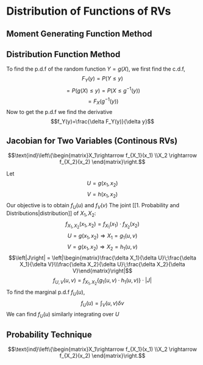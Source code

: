 # Distribution of Functions of RVs
## Moment Generating Function Method
## Distribution Function Method
To find the p.d.f of the random function $Y=g(X)$, we first find the c.d.f, $$F_Y(y)=P(Y\leq y)$$$$=P\left(g(X)\leq y\right) =P\left(X\leq g^{-1}(y)\right)$$$$=F_X\left(g^{-1}(y)\right)$$
Now to get the p.d.f we find the derivative $$f_Y(y)=\frac{\delta F_Y(y)}{\delta y}$$

## Jacobian for Two Variables (Continous RVs)
$$\text{ind}\left\{\begin{matrix}X_1\rightarrow f_{X_1}(x_1) \\X_2 \rightarrow f_{X_2}(x_2) \end{matrix}\right.$$

Let 
$$U=g(x_1, x_2)$$$$V=h(x_1, x_2)$$
Our objective is to obtain $f_U(u)$ and $f_V(v)$
The joint [[1. Probability and Distributions|distribution]] of $X_1, X_2$:
$$f_{X_1, X_2}(x_1, x_2) = f_{X_1}(x_1)\cdot f_{X_2}(x_2)$$
$$U=g(x_1, x_2) \Rightarrow X_1 = g_1(u, v)$$$$V=g(x_1, x_2) \Rightarrow X_2 = h_1(u, v)$$
$$\left|J\right| = \left|\begin{matrix}\frac{\delta X_1}{\delta U}\;\frac{\delta X_1}{\delta V}\\\frac{\delta X_2}{\delta U}\;\frac{\delta X_2}{\delta V}\end{matrix}\right|$$
$$f_{U,V}(u, v)=f_{X_1,X_2}\left\{g_1(u,v)\cdot h_1(u,v)\right\}\cdot\left|J\right|$$
To find the marginal p.d.f $f_U(u)$, 
$$f_U(u)=\int_{V}(u, v) \delta v$$
We can find $f_U(u)$ similarly integrating over $U$

## Probability Technique 
$$\text{ind}\left\{\begin{matrix}X_1\rightarrow f_{X_1}(x_1) \\X_2 \rightarrow f_{X_2}(x_2) \end{matrix}\right.$$



